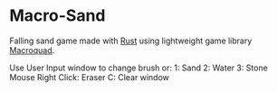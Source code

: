 # Macro-Sand

Falling sand game made with [Rust](https://www.rust-lang.org/) using lightweight game library [Macroquad](https://macroquad.rs/).

Use User Input window to change brush or:
1: Sand
2: Water
3: Stone
Mouse Right Click: Eraser
C: Clear window
